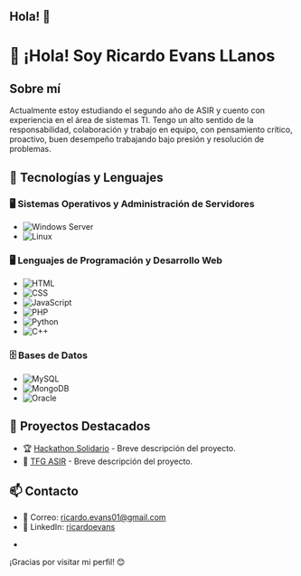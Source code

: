 ## Hola! 👋

<!--
**ricardoevansll/ricardoevansll** is a ✨ _special_ ✨ repository because its `README.md` (this file) appears on your GitHub profile.
-->

# 👋 ¡Hola! Soy Ricardo Evans LLanos  

## Sobre mí  
Actualmente estoy estudiando el segundo año de ASIR y cuento con experiencia en el área de sistemas TI.
Tengo un alto sentido de la responsabilidad, colaboración y trabajo en equipo, con pensamiento crítico, proactivo, buen desempeño trabajando bajo presión y resolución de problemas.


## 🚀 Tecnologías y Lenguajes

### 🖥️ Sistemas Operativos y Administración de Servidores  
- ![Windows Server](https://img.shields.io/badge/Windows%20Server-0078D6?style=for-the-badge&logo=windows&logoColor=white)
- ![Linux](https://img.shields.io/badge/Linux-FCC624?style=for-the-badge&logo=linux&logoColor=black)

### 🖥️ Lenguajes de Programación y Desarrollo Web  
- ![HTML](https://img.shields.io/badge/HTML5-E34F26?style=for-the-badge&logo=html5&logoColor=white)
- ![CSS](https://img.shields.io/badge/CSS3-1572B6?style=for-the-badge&logo=css3&logoColor=white)
- ![JavaScript](https://img.shields.io/badge/JavaScript-F7DF1E?style=for-the-badge&logo=javascript&logoColor=black)
- ![PHP](https://img.shields.io/badge/PHP-777BB4?style=for-the-badge&logo=php&logoColor=white)
- ![Python](https://img.shields.io/badge/Python-3776AB?style=for-the-badge&logo=python&logoColor=white)
- ![C++](https://img.shields.io/badge/C%2B%2B-00599C?style=for-the-badge&logo=c%2B%2B&logoColor=white)

### 🗄️ Bases de Datos  
- ![MySQL](https://img.shields.io/badge/MySQL-4479A1?style=for-the-badge&logo=mysql&logoColor=white)
- ![MongoDB](https://img.shields.io/badge/MongoDB-4EA94B?style=for-the-badge&logo=mongodb&logoColor=white)
- ![Oracle](https://img.shields.io/badge/Oracle-F80000?style=for-the-badge&logo=oracle&logoColor=white)

## 📂 Proyectos Destacados  
- 🏆 [Hackathon Solidario](https://github.com/usuario/proyecto1) - Breve descripción del proyecto.
- 🚀 [TFG ASIR](https://github.com/usuario/proyecto2) - Breve descripción del proyecto.
  
## 📫 Contacto  
- 📧 Correo: [ricardo.evans01@gmail.com](mailto:tucorreo@example.com)
- 💼 LinkedIn: [ricardoevans](https://linkedin.com/in/tuusuario)
+
¡Gracias por visitar mi perfil! 😊

